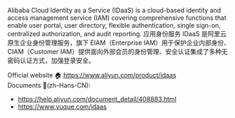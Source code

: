 Alibaba Cloud Identity as a Service (IDaaS) is a cloud-based identity and access management service (IAM) covering comprehensive functions that enable user portal, user directory, flexible authentication, single sign-on, centralized authorization, and audit reporting.
应用身份服务 IDaaS 是阿里云原生企业身份管理服务，旗下 EIAM（Enterprise IAM）用于保护企业内部身份、CIAM（Customer IAM）提供面向外部会员的身份管理、安全认证集成了多种无密码认证方式，加强登录安全。

Official website 🏠 https://www.aliyun.com/product/idaas <br>
Documents 📜(zh-Hans-CN): 
* https://help.aliyun.com/document_detail/408883.html
* https://www.yuque.com/idaas
